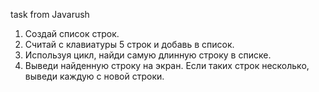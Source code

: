 task from Javarush <br />
1. Создай список строк.<br />
2. Считай с клавиатуры 5 строк и добавь в список.<br />
3. Используя цикл, найди самую длинную строку в списке.<br />
4. Выведи найденную строку на экран. Если таких строк несколько, выведи каждую с новой строки.<br />
